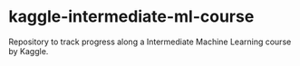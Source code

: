 # kaggle-intermediate-ml-course
Repository to track progress along a Intermediate Machine Learning course by Kaggle.
